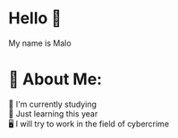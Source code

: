 # **Hello** 👋
My name is Malo

# 💫 About Me:
📕 I'm currently studying<br>🔎 Just learning this year <br>🖥️ I will try to work in the field of cybercrime
